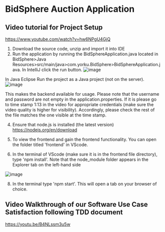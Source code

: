 # BidSphere Auction Application
## Video tutorial for Project Setup
https://www.youtube.com/watch?v=hw6NPgU4GjQ
1. Download the source code, unzip and import it into IDE
2. Run the application by running the BidSphereApplication.java located in BidSphere>Java Resources>src/main/java>com.yorku.BidSphere>BidSphereApplication.java.
In IntelliJ click the run button.
 ![image](https://github.com/ErikaGrandy/E-CommerceAuctionSystem/assets/77293073/8764eef6-91d6-4070-b70a-f9c13ea0ff95)

In Java Eclipse Run the project as a Java project (not on the server).
![image](https://github.com/ErikaGrandy/E-CommerceAuctionSystem/assets/77293073/ad90055d-489e-462f-977c-93424fba4850)

This makes the backend available for usage. Please note that the username and password are not empty in the application.properties. If it is please go to time stamp 1:13 in the video for appropriate credentials (make sure the video quality is higher for visibility). Accordingly, please check the rest of the file matches the one visible at the time stamp.

4.  Ensure that node.js is installed (the latest version) https://nodejs.org/en/download

6.  To view the frontend and gain the frontend functionality. You can open the folder titled 'frontend' in VScode.


7.  In the terminal of VScode (make sure it is in the frontend file directory), type 'npm install'. Note that the node_module folder appears in the Explorer tab on the left-hand side

![image](https://github.com/ErikaGrandy/E-CommerceAuctionSystem/assets/77293073/fb4e94d6-ad23-46a5-aea1-a0f42715196b)

8. In the terminal type 'npm start'. This will open a tab on your browser of choice.

## Video Walkthrough of our Software Use Case Satisfaction following TDD document
https://youtu.be/B4NLssm3u5w 


